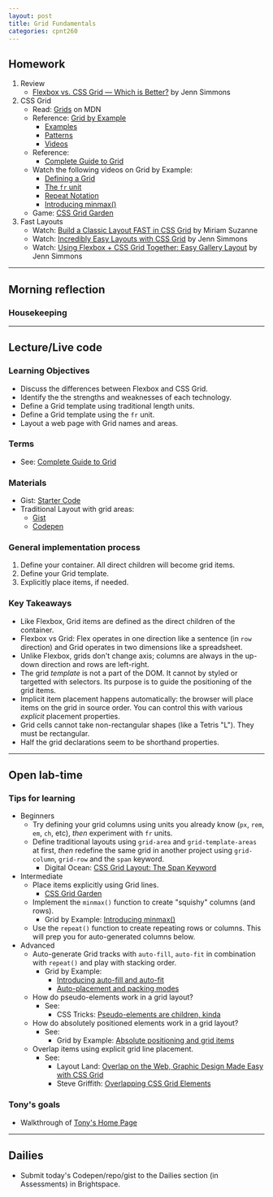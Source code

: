 ```yaml
---
layout: post
title: Grid Fundamentals
categories: cpnt260
---
```


## Homework
1. Review
    - [Flexbox vs. CSS Grid — Which is Better?](https://youtu.be/hs3piaN4b5I) by Jenn Simmons
2. CSS Grid
    - Read: [Grids](https://developer.mozilla.org/en-US/docs/Learn/CSS/CSS_layout/Grids) on MDN
    - Reference: [Grid by Example](https://gridbyexample.com)
        - [Examples](https://gridbyexample.com/examples/)
        - [Patterns](https://gridbyexample.com/patterns/)
        - [Videos](https://gridbyexample.com/video/)
    - Reference: 
        - [Complete Guide to Grid](https://css-tricks.com/snippets/css/complete-guide-grid/)
    - Watch the following videos on Grid by Example:
        - [Defining a Grid](https://gridbyexample.com/video/series-define-a-grid/)
        - [The `fr` unit](https://gridbyexample.com/video/series-the-fr-unit/)
        - [Repeat Notation](https://gridbyexample.com/video/series-repeat/)
        - [Introducing minmax()](https://gridbyexample.com/video/series-minmax/)
    - Game: [CSS Grid Garden](https://cssgridgarden.com/)
3. Fast Layouts
    - Watch: [Build a Classic Layout FAST in CSS Grid](https://youtu.be/KOvGeFUHAC0) by Miriam Suzanne
    - Watch: [Incredibly Easy Layouts with CSS Grid](https://youtu.be/tFKrK4eAiUQ) by Jenn Simmons
    - Watch: [Using Flexbox + CSS Grid Together: Easy Gallery Layout](https://youtu.be/dQHtT47eH0M) by Jenn Simmons

---

## Morning reflection
### Housekeeping

---

## Lecture/Live code
### Learning Objectives
- Discuss the differences between Flexbox and CSS Grid.
- Identify the the strengths and weaknesses of each technology.
- Define a Grid template using traditional length units.
- Define a Grid template using the `fr` unit.
- Layout a web page with Grid names and areas.

### Terms
- See: [Complete Guide to Grid](https://css-tricks.com/snippets/css/complete-guide-grid/)

### Materials
- Gist: [Starter Code](https://gist.github.com/acidtone/d946ea7147e60568d7f8262b5e7be449)
- Traditional Layout with grid areas:
  - [Gist](https://gist.github.com/acidtone/0813b3f46c99cc08760a421f3d2dcca3)
  - [Codepen](https://codepen.io/browsertherapy/pen/gOYVaVN)

### General implementation process
1. Define your container. All direct children will become grid items.
2. Define your Grid template.
3. Explicitly place items, if needed.

### Key Takeaways
- Like Flexbox, Grid items are defined as the direct children of the container.
- Flexbox vs Grid: Flex operates in one direction like a sentence (in `row` direction) and Grid operates in two dimensions like a spreadsheet.
- Unlike Flexbox, grids don't change axis; columns are always in the up-down direction and rows are left-right. 
- The grid _template_ is not a part of the DOM. It cannot by styled or targetted with selectors. Its purpose is to guide the positioning of the grid items.
- Implicit item placement happens automatically: the browser will place items on the grid in source order. You can control this with various _explicit_ placement properties.
- Grid cells cannot take non-rectangular shapes (like a Tetris "L"). They must be rectangular.
- Half the grid declarations seem to be shorthand properties.

---

## Open lab-time
### Tips for learning
- Beginners
  - Try defining your grid columns using units you already know (`px`, `rem`, `em`, `ch`, etc), _then_ experiment with `fr` units.
  - Define traditional layouts using `grid-area` and `grid-template-areas` at first, _then_ redefine the same grid in another project using `grid-column`, `grid-row` and the `span` keyword.
    - Digital Ocean: [CSS Grid Layout: The Span Keyword](https://www.digitalocean.com/community/tutorials/css-css-grid-layout-span-keyword)
- Intermediate
  - Place items explicitly using Grid lines.
    - [CSS Grid Garden](https://cssgridgarden.com/)
  - Implement the `minmax()` function to create "squishy" columns (and rows).
    - Grid by Example: [Introducing minmax()](https://gridbyexample.com/video/series-minmax/)
  - Use the `repeat()` function to create repeating rows or columns. This will prep you for auto-generated columns below.
- Advanced
  - Auto-generate Grid tracks with `auto-fill`, `auto-fit` in combination with `repeat()` and play with stacking order.
    - Grid by Example: 
      - [Introducing auto-fill and auto-fit](https://gridbyexample.com/video/series-auto-fill-auto-fit/)
      - [Auto-placement and packing modes](https://gridbyexample.com/video/series-auto-placement-span/)
  - How do pseudo-elements work in a grid layout?
    - See: 
      - CSS Tricks: [Pseudo-elements are children, kinda](https://css-tricks.com/a-little-reminder-that-pseudo-elements-are-children-kinda/)
  - How do absolutely positioned elements work in a grid layout?
    - See: 
      - Grid by Example: [Absolute positioning and grid items](https://gridbyexample.com/video/absolute-positioning/)
  - Overlap items using explicit grid line placement.
    - See: 
      - Layout Land: [Overlap on the Web, Graphic Design Made Easy with CSS Grid](https://youtu.be/EashgVqboWo)
      - Steve Griffith: [Overlapping CSS Grid Elements](https://youtu.be/7U7EebDUPXc) 

### Tony's goals
- Walkthrough of [Tony's Home Page](https://acidtone.github.io)

---

## Dailies
- Submit today's Codepen/repo/gist to the Dailies section (in Assessments) in Brightspace.
